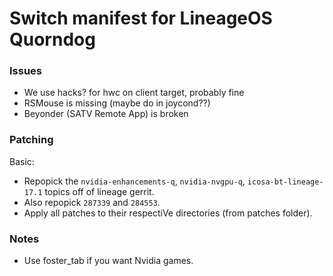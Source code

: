 # Switch manifest for LineageOS Quorndog

### Issues
* We use hacks? for hwc on client target, probably fine
* RSMouse is missing (maybe do in joycond??)
* Beyonder (SATV Remote App) is broken

### Patching
Basic:
* Repopick the `nvidia-enhancements-q`, `nvidia-nvgpu-q`, `icosa-bt-lineage-17.1` topics off of lineage gerrit.
* Also repopick `287339` and `284553`.
* Apply all patches to their respectiVe directories (from patches folder).

### Notes
* Use foster\_tab if you want Nvidia games.

